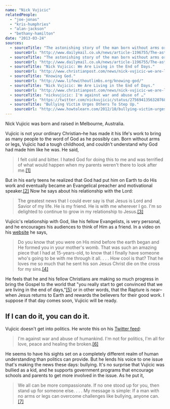 ```yaml
---
name: "Nick Vujicic"
relatedPeople:
  - "joe-jonas"
  - "kris-humphries"
  - "alan-jackson"
  - "bethany-hamilton"
date: "2013-03-24"
sources:
  - sourceTitle: "The astonishing story of the man born without arms or legs… who became a world famous swimmer, surfer and footballer."
    sourceUrl: "http://www.dailymail.co.uk/news/article-1196755/The-astonishing-story-man-born-arms-legs--world-famous-swimmer-surfer-footballer.html"
  - sourceTitle: "The astonishing story of the man born without arms or legs… who became a world famous swimmer, surfer and footballer."
    sourceUrl: "http://www.dailymail.co.uk/news/article-1196755/The-astonishing-story-man-born-arms-legs--world-famous-swimmer-surfer-footballer.html"
  - sourceTitle: "Nick Vujicic: We Are Living in the End of Days."
    sourceUrl: "http://www.christianpost.com/news/nick-vujicic-we-are-living-in-the-end-of-days-91324/"
  - sourceTitle: "Knowing God."
    sourceUrl: "http://www.lifewithoutlimbs.org/knowing-god/"
  - sourceTitle: "Nick Vujicic: We Are Living in the End of Days."
    sourceUrl: "http://www.christianpost.com/news/nick-vujicic-we-are-living-in-the-end-of-days-91324/"
  - sourceTitle: "nickvujicic: I'm against war and abuse of …"
    sourceUrl: "https://twitter.com/nickvujicic/status/275694135632076801"
  - sourceTitle: "Bullying Victim Urges Others To Step Up."
    sourceUrl: "http://www.howtolearn.com/2012/10/bullying-victim-urges-others-to-step-up"
---
```


Nick Vujicic was born and raised in Melbourne, Australia.

Vujicic is not your ordinary Christian–he has made it his life's work to bring as many people to the word of God as he possibly can. Born without arms or legs, Vujicic had a tough childhood, and couldn't understand why God had made him like he was. He said,

>I felt cold and bitter. I hated God for doing this to me and was terrified of what would happen when my parents weren't there to look after me.<a class="source-citation" href="http://www.dailymail.co.uk/news/article-1196755/The-astonishing-story-man-born-arms-legs--world-famous-swimmer-surfer-footballer.html" title="The astonishing story of the man born without arms or legs… who became a world famous swimmer, surfer and footballer.">[1]</a>

But in his early teens he realized that God had put him on Earth to do His work and eventually became an Evangelical preacher and motivational speaker.<a class="source-citation" href="http://www.dailymail.co.uk/news/article-1196755/The-astonishing-story-man-born-arms-legs--world-famous-swimmer-surfer-footballer.html" title="The astonishing story of the man born without arms or legs… who became a world famous swimmer, surfer and footballer.">[2]</a> Now he says about his relationship with the Lord:

>The greatest news that I could ever say is that Jesus is Lord and Savior of my life. He is my friend. He is with me wherever I go. I'm so delighted to continue to grow in my relationship to Jesus.<a class="source-citation" href="http://www.christianpost.com/news/nick-vujicic-we-are-living-in-the-end-of-days-91324/" title="Nick Vujicic: We Are Living in the End of Days.">[3]</a>

Vujicic's relationship with God, like his fellow Evangelists, is very personal, and he encourages his audiences to think of Him as a friend. In a video on his [website](http://www.lifewithoutlimbs.org/) he says,

>Do you know that you were on His mind before the earth began and He formed you in your mother's womb. That was such an amazing piece that I had at 15-years-old, to know that I finally have someone who's going to be with me through it all. . . . How cool is that? That he loves me so much that he sent his son Jesus Christ die on the cross for my sins.<a class="source-citation" href="http://www.lifewithoutlimbs.org/knowing-god/" title="Knowing God.">[4]</a>

He feels that he and his fellow Christians are making so much progress in bring the Gospel to the world that "you really start to get convinced that we are living in the end of days,"<a class="source-citation" href="http://www.christianpost.com/news/nick-vujicic-we-are-living-in-the-end-of-days-91324/" title="Nick Vujicic: We Are Living in the End of Days.">[5]</a> or in other words, that the Rapture is near–when Jesus returns to Earth and rewards the believers for their good work. I suppose if that day comes soon, Vujicic will be ready.


## If I can do it, you can do it.

Vujicic doesn't get into politics. He wrote this on his [Twitter feed](https://twitter.com/nickvujicic):

>I'm against war and abuse of humankind. I'm not for politics, I'm all for love, peace and healing the broken.<a class="source-citation" href="https://twitter.com/nickvujicic/status/275694135632076801" title="nickvujicic: I&apos;m against war and abuse of …">[6]</a>

He seems to have his sights set on a completely different realm of human understanding than politics can provide. But he lends his voice to one issue that's making the news these days: bullying. It's no surprise that Vujicic was bullied as a kid, and he supports government programs that encourage schools and parents to get more involved in the issue. As he put it,

>We all can be more compassionate. If no one stood up for you, then stand up for someone else. . . . My message is simple: If a man with no arms or legs can overcome challenges like bullying, anyone can.<a class="source-citation" href="http://www.howtolearn.com/2012/10/bullying-victim-urges-others-to-step-up" title="Bullying Victim Urges Others To Step Up.">[7]</a>